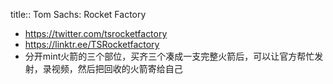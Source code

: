 title:: Tom Sachs: Rocket Factory

- https://twitter.com/tsrocketfactory
- https://linktr.ee/TSRocketfactory
- 分开mint火箭的三个部位，买齐三个凑成一支完整火箭后，可以让官方帮忙发射，录视频，然后把回收的火箭寄给自己